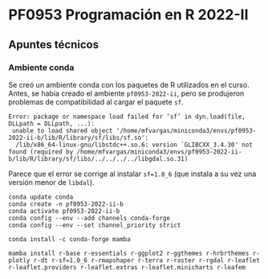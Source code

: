 # PF0953 Programación en R 2022-II

## Apuntes técnicos

### Ambiente conda

Se creó un ambiente conda con los paquetes de R utilizados en el curso. Antes, se había creado el ambiente `pf0953-2022-ii`, pero se produjeron problemas de compatibilidad al cargar el paquete `sf`.

```
Error: package or namespace load failed for ‘sf’ in dyn.load(file, DLLpath = DLLpath, ...):
 unable to load shared object '/home/mfvargas/miniconda3/envs/pf0953-2022-ii-b/lib/R/library/sf/libs/sf.so':
  /lib/x86_64-linux-gnu/libstdc++.so.6: version `GLIBCXX_3.4.30' not found (required by /home/mfvargas/miniconda3/envs/pf0953-2022-ii-b/lib/R/library/sf/libs/../../../../libgdal.so.31)
```

Parece que el error se corrige al instalar `sf=1.0_6` (que instala a su vez una versión menor de `libdal`).


```shell
conda update conda
conda create -n pf0953-2022-ii-b
conda activate pf0953-2022-ii-b
conda config --env --add channels conda-forge
conda config --env --set channel_priority strict

conda install -c conda-forge mamba

mamba install r-base r-essentials r-ggplot2 r-ggthemes r-hrbrthemes r-plotly r-dt r-sf=1.0_6 r-rmapshaper r-terra r-raster r-rgdal r-leaflet r-leaflet.providers r-leaflet.extras r-leaflet.minicharts r-leafem
```
